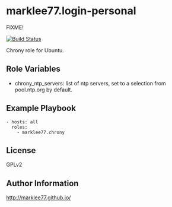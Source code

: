 marklee77.login-personal
========================

FIXME!

[![Build Status](https://travis-ci.org/marklee77/ansible-role-chrony.svg?branch=master)](https://travis-ci.org/marklee77/ansible-role-chrony)

Chrony role for Ubuntu.

Role Variables
--------------

- chrony_ntp_servers: list of ntp servers, set to a selection from pool.ntp.org 
    by default.

Example Playbook
-------------------------

    - hosts: all
      roles:
        - marklee77.chrony

License
-------

GPLv2

Author Information
------------------

http://marklee77.github.io/
